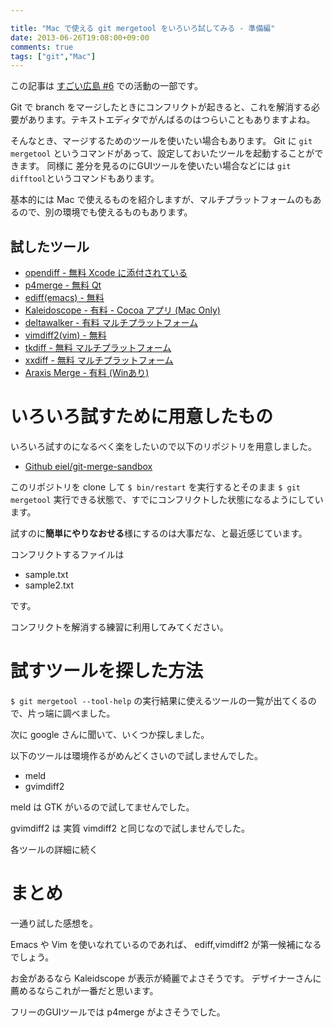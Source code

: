 ```yaml
---

title: "Mac で使える git mergetool をいろいろ試してみる - 準備編"
date: 2013-06-26T19:08:00+09:00
comments: true
tags: ["git","Mac"]
---
```


この記事は [すごい広島 #6](http://great-h.github.io/events/event-006.html) での活動の一部です。

Git で branch をマージしたときにコンフリクトが起きると、これを解消する必要があります。テキストエディタでがんばるのはつらいこともありますよね。

そんなとき、マージするためのツールを使いたい場合もあります。
Git に `git mergetool` というコマンドがあって、設定しておいたツールを起動することができます。
同様に 差分を見るのにGUIツールを使いたい場合などには `git difftool`というコマンドもあります。

基本的には Mac で使えるものを紹介しますが、マルチプラットフォームのもあるので、別の環境でも使えるものもあります。

## 試したツール

* [opendiff - 無料 Xcode に添付されている](/blog/2013/06/26/git-mergetool-opendiff/)
* [p4merge - 無料 Qt](/blog/2013/06/29/git-mergetool-p4merge/)
* [ediff(emacs) - 無料](/blog/2013/06/29/git-mergetool-ediff/)
* [Kaleidoscope - 有料 - Cocoa アプリ (Mac Only)](/blog/2013/06/29/git-mergetool-kaleidoscope/)
* [deltawalker - 有料 マルチプラットフォーム](/blog/2013/07/03/git-mergetool-deltawalker/)
* [vimdiff2(vim) - 無料](/blog/2013/07/03/git-mergetool-vimdiff2/)
* [tkdiff - 無料 マルチプラットフォーム](/blog/2013/07/03/git-mergetool-tkdiff/)
* [xxdiff - 無料 マルチプラットフォーム](/blog/2013/07/03/git-mergetool-xxdiff/)
* [Araxis Merge - 有料 (Winあり)](/blog/2013/07/10/git-mergetool-araxis/)

# いろいろ試すために用意したもの

いろいろ試すのになるべく楽をしたいので以下のリポジトリを用意しました。

* [Github eiel/git-merge-sandbox](https://github.com/eiel/git-merge-sandbox)

このリポジトリを clone して `$ bin/restart` を実行するとそのまま `$ git mergetool` 実行できる状態で、すでにコンフリクトした状態になるようにしています。

試すのに**簡単にやりなおせる**様にするのは大事だな、と最近感じています。

コンフリクトするファイルは

* sample.txt
* sample2.txt

です。

コンフリクトを解消する練習に利用してみてください。

# 試すツールを探した方法

`$ git mergetool --tool-help` の実行結果に使えるツールの一覧が出てくるので、片っ端に調べました。

次に google さんに聞いて、いくつか探しました。

以下のツールは環境作るがめんどくさいので試しませんでした。

* meld
* gvimdiff2

meld は GTK がいるので試してませんでした。

gvimdiff2 は 実質 vimdiff2 と同じなので試しませんでした。

各ツールの詳細に続く

# まとめ

一通り試した感想を。

Emacs や Vim を使いなれているのであれば、 ediff,vimdiff2 が第一候補になるでしょう。

お金があるなら Kaleidscope が表示が綺麗でよさそうです。
デザイナーさんに薦めるならこれが一番だと思います。

フリーのGUIツールでは p4merge がよさそうでした。

